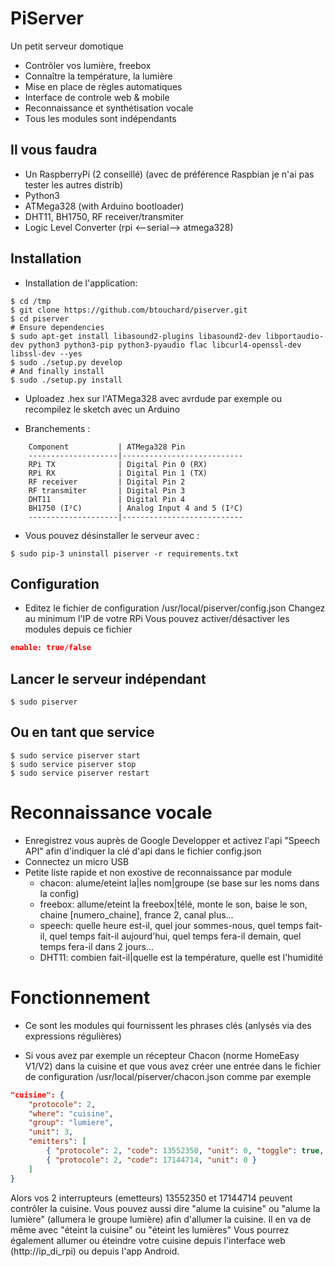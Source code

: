 PiServer
========

Un petit serveur domotique
* Contrôler vos lumière, freebox
* Connaître la température, la lumière
* Mise en place de règles automatiques
* Interface de controle web & mobile
* Reconnaissance et synthétisation vocale
* Tous les modules sont indépendants

Il vous faudra
--------------

* Un RaspberryPi (2 conseillé) (avec de préférence Raspbian je n'ai pas tester les autres distrib)
* Python3
* ATMega328 (with Arduino bootloader)
* DHT11, BH1750, RF receiver/transmiter
* Logic Level Converter (rpi <--serial--> atmega328)

Installation
------------

* Installation de l'application:

```
$ cd /tmp
$ git clone https://github.com/btouchard/piserver.git
$ cd piserver
# Ensure dependencies
$ sudo apt-get install libasound2-plugins libasound2-dev libportaudio-dev python3 python3-pip python3-pyaudio flac libcurl4-openssl-dev libssl-dev --yes
$ sudo ./setup.py develop 
# And finally install
$ sudo ./setup.py install
```

* Uploadez .hex sur l'ATMega328 avec avrdude par exemple ou recompilez le sketch avec un Arduino

* Branchements :

```
	Component			| ATMega328 Pin
	--------------------|---------------------------
	RPi TX 				| Digital Pin 0 (RX)
	RPi RX 				| Digital Pin 1 (TX)
	RF receiver			| Digital Pin 2
	RF transmiter		| Digital Pin 3
	DHT11				| Digital Pin 4
	BH1750 (I²C)		| Analog Input 4 and 5 (I²C)
	--------------------|---------------------------
```

* Vous pouvez désinstaller le serveur avec :

```
$ sudo pip-3 uninstall piserver -r requirements.txt
```

Configuration
-------------

* Editez le fichier de configuration /usr/local/piserver/config.json
Changez au minimum l'IP de votre RPi
Vous pouvez activer/désactiver les modules depuis ce fichier
```json
enable: true/false
```

Lancer le serveur indépendant
-----------------------------

```
$ sudo piserver
```

Ou en tant que service
----------------------

```
$ sudo service piserver start
$ sudo service piserver stop
$ sudo service piserver restart
```

Reconnaissance vocale
=====================

* Enregistrez vous auprès de Google Developper et activez l'api "Speech API" afin d'indiquer la clé d'api dans le fichier config.json
* Connectez un micro USB 
* Petite liste rapide et non exostive de reconnaissance par module
	- chacon: alume/eteint la|les nom|groupe (se base sur les noms dans la config)
	- freebox: allume/eteint la freebox|télé, monte le son, baise le son, chaine [numero_chaine], france 2, canal plus...
	- speech: quelle heure est-il, quel jour sommes-nous, quel temps fait-il, quel temps fait-il aujourd'hui, quel temps fera-il demain, quel temps fera-il dans 2 jours...
	- DHT11: combien fait-il|quelle est la température, quelle est l\'humidité

Fonctionnement 
==============

* Ce sont les modules qui fournissent les phrases clés (anlysés via des expressions régulières)

* Si vous avez par exemple un récepteur Chacon (norme HomeEasy V1/V2) dans la cuisine et que vous avez créer une entrée dans le fichier de configuration /usr/local/piserver/chacon.json comme par exemple 

```json
"cuisine": {
	"protocole": 2,
	"where": "cuisine",
	"group": "lumiere",
	"unit": 3,
	"emitters": [
		{ "protocole": 2, "code": 13552350, "unit": 0, "toggle": true, "repeat": 5 },
		{ "protocole": 2, "code": 17144714, "unit": 0 }
	]
}
```

Alors vos 2 interrupteurs (emetteurs) 13552350 et 17144714 peuvent contrôler la cuisine.
Vous pouvez aussi dire "alume la cuisine" ou "alume la lumière" (allumera le groupe lumière) afin d'allumer la cuisine.
Il en va de même avec "éteint la cuisine" ou "éteint les lumières"
Vous pourrez également allumer ou éteindre votre cuisine depuis l'interface web (http://ip_di_rpi) ou depuis l'app Android.
